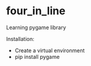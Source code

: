 # four_in_line
Learning pygame library

Installation:
 - Create a virtual environment
 - pip install pygame
 
